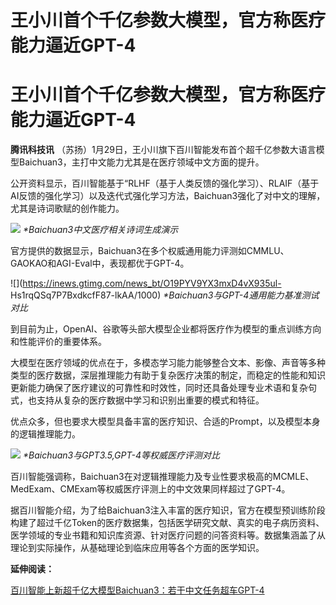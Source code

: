 # 王小川首个千亿参数大模型，官方称医疗能力逼近GPT-4

# 王小川首个千亿参数大模型，官方称医疗能力逼近GPT-4

**腾讯科技讯** （苏扬）1月29日，王小川旗下百川智能发布首个超千亿参数大语言模型Baichuan3，主打中文能力尤其是在医疗领域中文方面的提升。

公开资料显示，百川智能基于“RLHF（基于人类反馈的强化学习）、RLAIF（基于AI反馈的强化学习）以及迭代式强化学习方法，Baichuan3强化了对中文的理解，尤其是诗词歌赋的创作能力。

![](https://inews.gtimg.com/news_bt/OXI51SjtZWXv1_8QfyV4-Dk6cDK_ofe2RaPFOmU6CAAYUAA/1000)
_*Baichuan3中文医疗相关诗词生成演示_

官方提供的数据显示，Baichuan3在多个权威通用能力评测如CMMLU、GAOKAO和AGI-Eval中，表现都优于GPT-4。

![](https://inews.gtimg.com/news_bt/O19PYV9YX3mxD4vX935ul-
Hs1rqQSq7P7BxdkcfF87-lkAA/1000) _*Baichuan3与GPT-4通用能力基准测试对比_

到目前为止，OpenAI、谷歌等头部大模型企业都将医疗作为模型的重点训练方向和性能评价的重要体系。

大模型在医疗领域的优点在于，多模态学习能力能够整合文本、影像、声音等多种类型的医疗数据，深层推理能力有助于复杂医疗决策的制定，而稳定的性能和知识更新能力确保了医疗建议的可靠性和时效性，同时还具备处理专业术语和复杂句式，也支持从复杂的医疗数据中学习和识别出重要的模式和特征。

优点众多，但也要求大模型具备丰富的医疗知识、合适的Prompt，以及模型本身的逻辑推理能力。

![](https://inews.gtimg.com/news_bt/OxOR_PkOR9Gt4GFgSsFb5hf4mXwv76AcZoflReauSGT6kAA/1000)
_*Baichuan3与GPT3.5,GPT-4等权威医疗评测对比_

百川智能强调称，Baichuan3在对逻辑推理能力及专业性要求极高的MCMLE、MedExam、CMExam等权威医疗评测上的中文效果同样超过了GPT-4。

据百川智能介绍，为了给Baichuan3注入丰富的医疗知识，官方在模型预训练阶段构建了超过千亿Token的医疗数据集，包括医学研究文献、真实的电子病历资料、医学领域的专业书籍和知识库资源、针对医疗问题的问答资料等。数据集涵盖了从理论到实际操作，从基础理论到临床应用等各个方面的医学知识。

**延伸阅读：**

[百川智能上新超千亿大模型Baichuan3：若干中文任务超车GPT-4](https://news.qq.com/rain/a/20240129A04GPV00)

